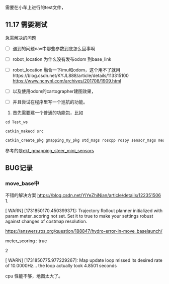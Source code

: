 需要在小车上进行的test文件，

## 11.17 需要测试

急需解决的问题

* [ ] 遇到的问题nav中那些参数到底怎么回事啊
* [ ] robot_location 为什么没有发布odom 到base_link



* [ ] robot_location  融合一下imu和odom，这个用不了就用https://blog.csdn.net/KYJL888/article/details/113315100   https://www.ncnynl.com/archives/201708/1909.html
* [ ] 以及使用odom的cartographer建图效果，
* [ ] 并且尝试在程序里写一个巡航的功能。

1. 首先需要建一个普通的功能包，比如

```python
cd Test_ws

catkin_makecd src

catkin_create_pkg gmapping_my_pkg std_msgs roscpp rospy sensor_msgs message_generation
```

参考的是[ekf_gmapping_steer_mini_sensors](Docker_noetic\neor_mini\mini_sim18_ws\src\mini_gmapping\launch\ekf_gmapping_steer_mini_sensors.launch)




## BUG记录

### move_base中
不错的解决方案
https://blog.csdn.net/YiYeZhiNian/article/details/122351506
1. 

[ WARN] [1731850170.450399371]: Trajectory Rollout planner initialized with param meter_scoring not set. Set it to true to make your settings robust against changes of costmap resolution.

https://answers.ros.org/question/188847/hydro-error-in-move_baselaunch/

meter_scoring : true



2

[ WARN] [1731850775.977229267]: Map update loop missed its desired rate of 10.0000Hz... the loop actually took 4.8501 seconds

cpu 性能不够，地图太大了。
